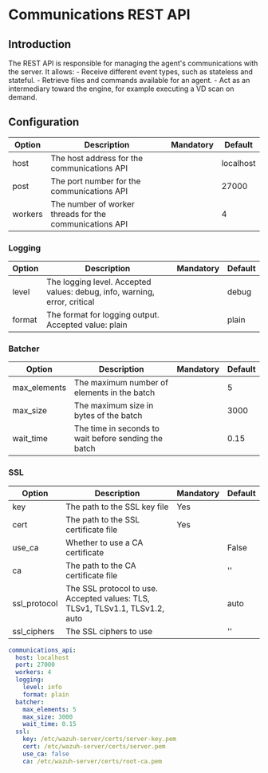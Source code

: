 # Communications REST API

## Introduction

The REST API is responsible for managing the agent's communications with the server.
It allows:
    - Receive different event types, such as stateless and stateful.
    - Retrieve files and commands available for an agent.
    - Act as an intermediary toward the engine, for example executing a VD scan on demand.

## Configuration

| Option | Description | Mandatory | Default |
|--------|-------------|-----------|---------|
| host | The host address for the communications API |  | localhost |
| post | The port number for the communications API |  | 27000 |
| workers | The number of worker threads for the communications API |  | 4 |

### Logging

| Option | Description | Mandatory | Default |
|--------|-------------|-----------|---------|
| level | The logging level. Accepted values: debug, info, warning, error, critical |  | debug |
| format | The format for logging output. Accepted value: plain |  | plain |

### Batcher

| Option | Description | Mandatory | Default |
|--------|-------------|-----------|---------|
| max_elements | The maximum number of elements in the batch |  | 5 |
| max_size | The maximum size in bytes of the batch |  | 3000 |
| wait_time | The time in seconds to wait before sending the batch |  | 0.15 |

### SSL

| Option | Description | Mandatory | Default |
|--------|-------------|-----------|---------|
| key | The path to the SSL key file | Yes |  |
| cert | The path to the SSL certificate file | Yes |  |
| use_ca | Whether to use a CA certificate |  | False |
| ca | The path to the CA certificate file |  | '' |
| ssl_protocol | The SSL protocol to use. Accepted values: TLS, TLSv1, TLSv1.1, TLSv1.2, auto |  | auto |
| ssl_ciphers | The SSL ciphers to use |  | '' |


```yaml
communications_api:
  host: localhost
  port: 27000
  workers: 4
  logging:
    level: info
    format: plain
  batcher:
    max_elements: 5
    max_size: 3000
    wait_time: 0.15
  ssl:
    key: /etc/wazuh-server/certs/server-key.pem
    cert: /etc/wazuh-server/certs/server.pem
    use_ca: false
    ca: /etc/wazuh-server/certs/root-ca.pem
```